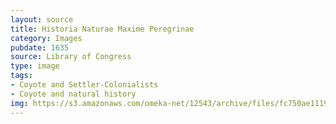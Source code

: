 ```yaml
---
layout: source
title: Historia Naturae Maxime Peregrinae
category: Images
pubdate: 1635
source: Library of Congress
type: image
tags:
- Coyote and Settler-Colonialists
- Coyote and natural history
img: https://s3.amazonaws.com/omeka-net/12543/archive/files/fc750ae111916fe4b96e650b41be1655.jpg?AWSAccessKeyId=AKIAI3ATG3OSQLO5HGKA&Expires=1439520409&Signature=rDvRLcKVnu09cNlYzqd%2B7fafj8Y%3D
---
```

